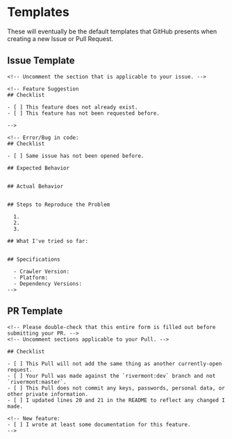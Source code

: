 # Templates
These will eventually be the default templates that GitHub presents when creating a new Issue or Pull Request.

## Issue Template
    <!-- Uncomment the section that is applicable to your issue. -->
    
    <!-- Feature Suggestion
    ## Checklist

    - [ ] This feature does not already exist.
    - [ ] This feature has not been requested before.
    
    -->

    <!-- Error/Bug in code:
    ## Checklist

    - [ ] Same issue has not been opened before.

    ## Expected Behavior


    ## Actual Behavior


    ## Steps to Reproduce the Problem

      1. 
      2. 
      3.

    ## What I've tried so far:


    ## Specifications

      - Crawler Version:
      - Platform:
      - Dependency Versions:
    -->

## PR Template
    <!-- Please double-check that this entire form is filled out before submitting your PR. -->
    <!-- Uncomment sections applicable to your Pull. -->
    
    ## Checklist
    
    - [ ] This Pull will not add the same thing as another currently-open request.
    - [ ] Your Pull was made against the `rivermont:dev` branch and not `rivermont:master`.
    - [ ] This Pull does not commit any keys, passwords, personal data, or other private information.
    - [ ] I updated lines 20 and 21 in the README to reflect any changed I made.

    <!-- New feature:
    - [ ] I wrote at least some documentation for this feature.
    -->
